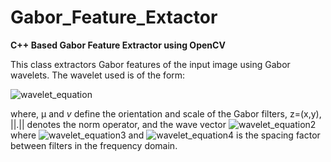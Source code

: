 # Gabor_Feature_Extactor

**C++ Based Gabor Feature Extractor using OpenCV**

This class extractors Gabor features of the input image using Gabor wavelets. The wavelet used is of the form: 

![wavelet_equation](https://cloud.githubusercontent.com/assets/7311045/15891645/4e714ce2-2d7e-11e6-98b0-ca6f339a2971.png)

where, μ and *v* define the orientation and scale of the Gabor filters, z=(x,y), ||.|| denotes the norm operator, and the wave vector ![wavelet_equation2](https://cloud.githubusercontent.com/assets/7311045/15892003/f44d6014-2d7f-11e6-8e6f-1bfc20f15b6b.png) where ![wavelet_equation3](https://cloud.githubusercontent.com/assets/7311045/15892074/79417706-2d80-11e6-9171-5483db04f35b.png) and ![wavelet_equation4](https://cloud.githubusercontent.com/assets/7311045/15892079/7cc48940-2d80-11e6-9e2c-45e4bcb609e5.png) is the spacing factor between filters in the frequency domain. 
